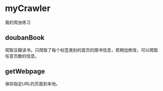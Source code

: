 # myCrawler
我的爬虫练习

## doubanBook
爬取豆瓣读书。只爬取了每个标签类别的首页的图书信息，若稍加修改，可以爬取任意页数的信息。

## getWebpage
保存指定URL的页面到本地。
